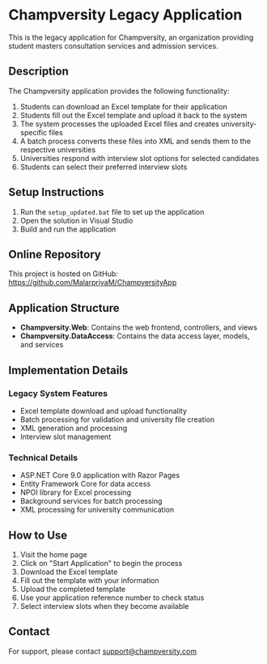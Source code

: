 # Champversity Legacy Application

This is the legacy application for Champversity, an organization providing student masters consultation services and admission services.

## Description

The Champversity application provides the following functionality:

1. Students can download an Excel template for their application
2. Students fill out the Excel template and upload it back to the system
3. The system processes the uploaded Excel files and creates university-specific files
4. A batch process converts these files into XML and sends them to the respective universities
5. Universities respond with interview slot options for selected candidates
6. Students can select their preferred interview slots

## Setup Instructions

1. Run the `setup_updated.bat` file to set up the application
2. Open the solution in Visual Studio
3. Build and run the application

## Online Repository

This project is hosted on GitHub: https://github.com/MalarpriyaM/ChampversityApp

## Application Structure

- **Champversity.Web**: Contains the web frontend, controllers, and views
- **Champversity.DataAccess**: Contains the data access layer, models, and services

## Implementation Details

### Legacy System Features

- Excel template download and upload functionality
- Batch processing for validation and university file creation
- XML generation and processing
- Interview slot management

### Technical Details

- ASP.NET Core 9.0 application with Razor Pages
- Entity Framework Core for data access
- NPOI library for Excel processing
- Background services for batch processing
- XML processing for university communication

## How to Use

1. Visit the home page
2. Click on "Start Application" to begin the process
3. Download the Excel template
4. Fill out the template with your information
5. Upload the completed template
6. Use your application reference number to check status
7. Select interview slots when they become available

## Contact

For support, please contact support@champversity.com